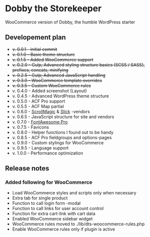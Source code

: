 # Dobby the Storekeeper
WooCommerce version of Dobby, the humble WordPress starter

## Developement plan
* ~~v. 0.0.1 - initial commit~~
* ~~v. 0.1.0 - Basic theme structure~~
* ~~v. 0.1.5 - Added WooCommerce support~~
* ~~v. 0.2.0 - Gulp; Advanced styling structure basics (SCSS / SASS), prefixes, concats, minifying~~
* ~~v. 0.2.5 - Gulp; Advanced JavaScript handling~~
* ~~v. 0.3.0 - WooCommerce template overrides~~
* ~~v. 0.3.5 - Custom WooCommerce rules~~
* v. 0.4.0 - Added screenshot (Layout)
* v. 0.4.5 - Advanced WordPress theme structure
* v. 0.5.0 - ACF Pro support
* v. 0.5.5 - ACF Map partial
* v. 0.6.0 - [ScrollMagic](http://scrollmagic.io/) & [Slick](http://kenwheeler.github.io/slick/) -vendors
* v. 0.6.5 - JavaScript structure for site and vendors
* v. 0.7.0 - [FontAwesome Pro](https://fontawesome.com/)
* v. 0.7.5 - Favicons
* v. 0.8.0 - Helper functions I found out to be handy
* v. 0.8.5 - ACF Pro fieldgroups and options-pages
* v. 0.9.0 - Custom stylings for WooCommerce
* v. 0.9.5 - Language support
* v. 1.0.0 - Performance optimization

 ## Release notes

 ### Added following for WooCommerce
 * Load WooCommerce styles and scripts only when necessary
 * Extra tab for single product
 * Function to call login form -modal
 * Function to call links for user account control
 * Function for extra cart-link with cart data
 * Enabled WooCommerce sidebar widget
 * WooCommerce rules moved to ./lib/dts-woocommerce-rules.php
 * Enable WooCommerce rules only if plugin is active